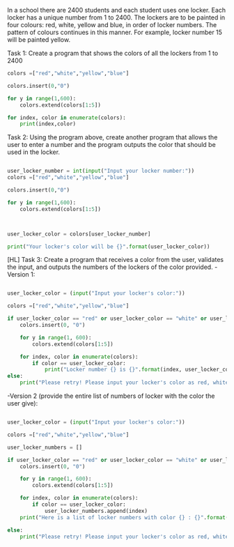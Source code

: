 In a school there are 2400 students and each student uses one locker. Each locker has a unique number from 1 to 2400. The lockers are to be painted in four colours:
red, white, yellow and blue, in order of locker numbers.
The pattern of colours continues in this manner. For example, locker number 15 will be painted yellow.

Task 1: Create a program that shows the colors of all the lockers from 1 to 2400
```.py
colors =["red","white","yellow","blue"]

colors.insert(0,"0")

for y in range(1,600):
    colors.extend(colors[1:5])

for index, color in enumerate(colors):
    print(index,color)

```

Task 2: Using the program above, create another program that allows the user to enter a number and the program outputs the color that should be used in the locker.
```.py

user_locker_number = int(input("Input your locker number:"))
colors =["red","white","yellow","blue"]

colors.insert(0,"0")

for y in range(1,600):
    colors.extend(colors[1:5])



user_locker_color = colors[user_locker_number]

print("Your locker's color will be {}".format(user_locker_color))

```

[HL] Task 3: Create a program that receives a color from the user, validates the input,  and outputs the numbers of the lockers of the color provided. 
-Version 1:
```.py

user_locker_color = (input("Input your locker's color:"))

colors =["red","white","yellow","blue"]

if user_locker_color == "red" or user_locker_color == "white" or user_locker_color == "yellow" or user_locker_color == "blue":
    colors.insert(0, "0")

    for y in range(1, 600):
        colors.extend(colors[1:5])

    for index, color in enumerate(colors):
        if color == user_locker_color:
            print("Locker number {} is {}".format(index, user_locker_color))
else:
    print("Please retry! Please input your locker's color as red, white, yellow, or blue")

```
-Version 2 (provide the entire list of numbers of locker with the color the user give):
```.py

user_locker_color = (input("Input your locker's color:"))

colors =["red","white","yellow","blue"]

user_locker_numbers = []

if user_locker_color == "red" or user_locker_color == "white" or user_locker_color == "yellow" or user_locker_color == "blue":
    colors.insert(0, "0")

    for y in range(1, 600):
        colors.extend(colors[1:5])

    for index, color in enumerate(colors):
        if color == user_locker_color:
            user_locker_numbers.append(index)
    print("Here is a list of locker numbers with color {} : {}".format(user_locker_color,user_locker_numbers))

else:
    print("Please retry! Please input your locker's color as red, white, yellow, or blue")

```
